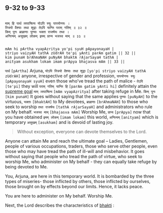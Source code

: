 ## 9-32 to 9-33


```shloka-sa

माम् हि पार्थ व्यपाश्रित्य योऽपि स्युः पापयोनयः ।
स्त्रियो वैश्याः तथा शूद्राः तेऽपि यान्ति पराम् गतिम् ॥ ३२ ॥
किम् पुनः ब्राह्मणाः पुण्याः भक्ता राजर्षयः तथा ।
अनित्यम् असुखम् लोकम् इमम् प्राप्य भजस्व माम् ॥ ३३ ॥

```
```shloka-sa-hk

mAm hi pArtha vyapAzritya yo'pi syuH pApayonayaH |
striyo vaizyAH tathA zUdrAH te'pi yAnti parAm gatim || 32 ||
kim punaH brAhmaNAH puNyAH bhaktA rAjarSayaH tathA |
anityam asukham lokam imam prApya bhajasva mAm || 33 ||

```
`पार्थ` `[pArtha]` Arjuna, `योऽपि स्त्रियो वैश्याः तथा शूद्राः` `[yo'pi striyo vaizyAH tathA zUdrAH]` anyone, irrespective of gender and profession, `पापयोनयः स्युः` `[pApayonayaH syuH]` even those who've tread the path of malice - `तेऽपि` `[te'pi]` they will `पराम् गतिम् यान्ति हि` `[parAm gatim yAnti hi]` definitely attain the 
[supreme goal](Moksha) `माम् व्यपाश्रित्य` `[mAm vyapAzritya]` after taking refuge in Me.
`किम् पुनः` `[kim punaH]` It goes without saying that the same applies `पुण्याः` `[puNyAH]` to the virtuous, `भक्ताः` `[bhaktAH]` to My devotees, `ब्राह्मणाः` `[brAhmaNAH]` to those who seek to worship `तथा राजर्षयः` `[tathA rAjarSayaH]` and administrators who rule on My behalf. `भजस्व माम्` `[bhajasva mAm]` Worship Me, `प्राप्य` `[prApya]` now that you have obtained `इमम् लोकम्` `[imam lokam]` this world, `अनित्यम्` `[anityam]` which is temporary `असुखम्` `[asukham]` and is devoid of lasting joy.


<a name='applnote_152'></a>
> Without exception, everyone can devote themselves to the Lord.



Anyone can attain Me and reach the ultimate goal – Ladies, Gentlemen, people of various occupations, traders, those who serve other people, even those who may have tread the path of ill-will and misbehavior. It goes without saying that people who tread the path of virtue, who seek to worship Me, who administer on My behalf - they can equally take refuge by being devoted to Me. 

You, Arjuna, are here in this temporary world. It is bombarded by the three types of miseries- those inflicted by others, those inflicted by ourselves, those brought on by effects beyond our limits. Hence, it lacks peace.

You are here to administer on My behalf. Worship Me.

Next, the Lord describes the characteristics of 
[bhakti](Chapter_7.md#bhakti_a_defn)
:


